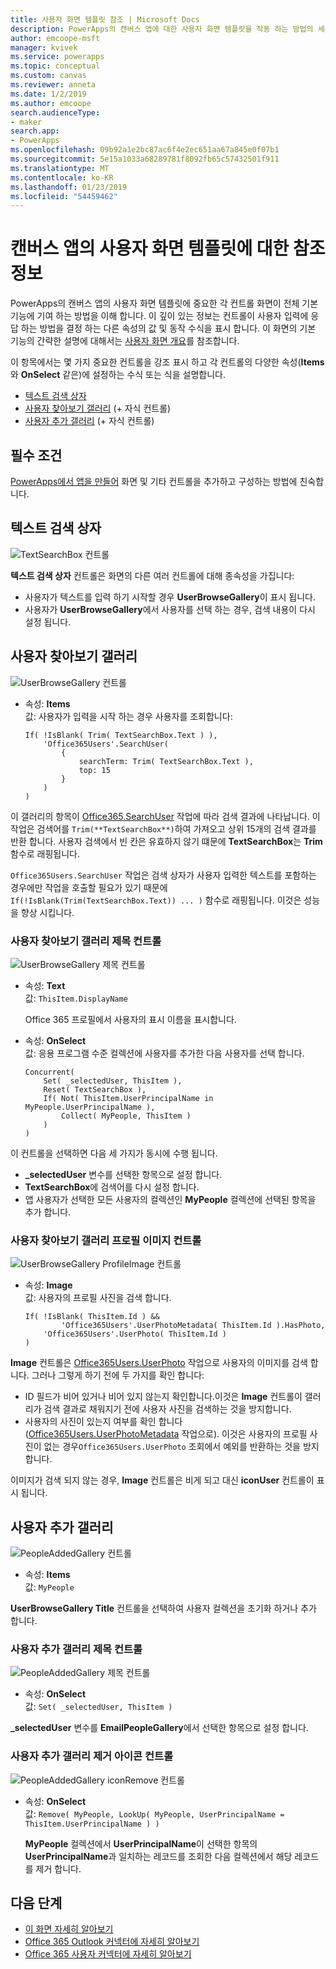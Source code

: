 ```yaml
---
title: 사용자 화면 템플릿 참조 | Microsoft Docs
description: PowerApps의 캔버스 앱에 대한 사용자 화면 템플릿을 작동 하는 방법의 세부 정보 이해
author: emcoope-msft
manager: kvivek
ms.service: powerapps
ms.topic: conceptual
ms.custom: canvas
ms.reviewer: anneta
ms.date: 1/2/2019
ms.author: emcoope
search.audienceType:
- maker
search.app:
- PowerApps
ms.openlocfilehash: 09b92a1e2bc87ac6f4e2ec651aa67a845e0f07b1
ms.sourcegitcommit: 5e15a1033a68289781f8092fb65c57432501f911
ms.translationtype: MT
ms.contentlocale: ko-KR
ms.lasthandoff: 01/23/2019
ms.locfileid: "54459462"
---
```

# <a name="reference-information-about-the-people-screen-template-for-canvas-apps"></a>캔버스 앱의 사용자 화면 템플릿에 대한 참조 정보

PowerApps의 캔버스 앱의 사용자 화면 템플릿에 중요한 각 컨트롤 화면이 전체 기본 기능에 기여 하는 방법을 이해 합니다. 이 깊이 있는 정보는 컨트롤이 사용자 입력에 응답 하는 방법을 결정 하는 다른 속성의 값 및 동작 수식을 표시 합니다. 이 화면의 기본 기능의 간략한 설명에 대해서는 [사용자 화면 개요](people-screen-overview.md)를 참조합니다. 

이 항목에서는 몇 가지 중요한 컨트롤을 강조 표시 하고 각 컨트롤의 다양한 속성(**Items**와 **OnSelect** 같은)에 설정하는 수식 또는 식을 설명합니다.

* [텍스트 검색 상자](#text-search-box)
* [사용자 찾아보기 갤러리](#user-browse-gallery) (+ 자식 컨트롤)
* [사용자 추가 갤러리](#people-added-gallery) (+ 자식 컨트롤)

## <a name="prerequisite"></a>필수 조건

[PowerApps에서 앱을 만들어](../data-platform-create-app-scratch.md) 화면 및 기타 컨트롤을 추가하고 구성하는 방법에 친숙합니다.

## <a name="text-search-box"></a>텍스트 검색 상자

![TextSearchBox 컨트롤](media/people-screen/people-search-box.png)

**텍스트 검색 상자** 컨트롤은 화면의 다른 여러 컨트롤에 대해 종속성을 가집니다:

* 사용자가 텍스트를 입력 하기 시작할 경우 **UserBrowseGallery**이 표시 됩니다.
* 사용자가 **UserBrowseGallery**에서 사용자를 선택 하는 경우, 검색 내용이 다시 설정 됩니다.

## <a name="user-browse-gallery"></a>사용자 찾아보기 갤러리

![UserBrowseGallery 컨트롤](media/people-screen/people-browse-gall.png)

* 속성: **Items**<br>
    값: 사용자가 입력을 시작 하는 경우 사용자를 조회합니다:
    
    ```powerapps-dot
    If( !IsBlank( Trim( TextSearchBox.Text ) ), 
        'Office365Users'.SearchUser(
            {
                searchTerm: Trim( TextSearchBox.Text ), 
                top: 15
            }
        )
    )
    ```
    
이 갤러리의 항목이 [Office365.SearchUser](https://docs.microsoft.com/connectors/office365users/#searchuser) 작업에 따라 검색 결과에 나타납니다. 이 작업은 검색어를 `Trim(**TextSearchBox**)`하여 가져오고 상위 15개의 검색 결과를 반환 합니다. 사용자 검색에서 빈 칸은 유효하지 않기 떄문에 **TextSearchBox**는 **Trim** 함수로 래핑됩니다.

`Office365Users.SearchUser` 작업은 검색 상자가 사용자 입력한 텍스트를 포함하는 경우에만 작업을 호출할 필요가 있기 때문에`If(!IsBlank(Trim(TextSearchBox.Text)) ... )` 함수로 래핑됩니다. 이것은 성능을 향상 시킵니다.

### <a name="userbrowsegallery-title-control"></a>사용자 찾아보기 갤러리 제목 컨트롤

![UserBrowseGallery 제목 컨트롤](media/people-screen/people-browse-gall-title.png)

* 속성: **Text**<br>값: `ThisItem.DisplayName`

  Office 365 프로필에서 사용자의 표시 이름을 표시합니다.

* 속성: **OnSelect**<br>
    값: 응용 프로그램 수준 컬렉션에 사용자를 추가한 다음 사용자를 선택 합니다.

    ```powerapps-dot
    Concurrent(
        Set( _selectedUser, ThisItem ),
        Reset( TextSearchBox ),
        If( Not( ThisItem.UserPrincipalName in MyPeople.UserPrincipalName ), 
            Collect( MyPeople, ThisItem )
        )
    )
    ```
이 컨트롤을 선택하면 다음 세 가지가 동시에 수행 됩니다.

   * **\_selectedUser** 변수를 선택한 항목으로 설정 합니다.
   * **TextSearchBox**에 검색어를 다시 설정 합니다.
   * 앱 사용자가 선택한 모든 사용자의 컬렉션인 **MyPeople** 컬렉션에 선택된 항목을 추가 합니다.

### <a name="userbrowsegallery-profileimage-control"></a>사용자 찾아보기 갤러리 프로필 이미지 컨트롤

![UserBrowseGallery ProfileImage 컨트롤](media/people-screen/people-browse-gall-image.png)

* 속성: **Image**<br>
    값: 사용자의 프로필 사진을 검색 합니다.

    ```powerapps-dot
    If( !IsBlank( ThisItem.Id ) && 
            'Office365Users'.UserPhotoMetadata( ThisItem.Id ).HasPhoto,
        'Office365Users'.UserPhoto( ThisItem.Id )
    )
    ```

**Image** 컨트롤은 [Office365Users.UserPhoto](https://docs.microsoft.com/connectors/office365users/#get-user-photo--v1-) 작업으로 사용자의 이미지를 검색 합니다. 그러나 그렇게 하기 전에 두 가지를 확인 합니다:
  
   * ID 필드가 비어 있거나 비어 있지 않는지 확인합니다.이것은 **Image** 컨트롤이 갤러리가 검색 결과로 채워지기 전에 사용자 사진을 검색하는 것을 방지합니다.
   * 사용자의 사진이 있는지 여부를 확인 합니다([Office365Users.UserPhotoMetadata](https://docs.microsoft.com/connectors/office365users/#get-user-photo-metadata) 작업으로). 이것은 사용자의 프로필 사진이 없는 경우`Office365Users.UserPhoto` 조회에서 예외를 반환하는 것을 방지 합니다.

이미지가 검색 되지 않는 경우, **Image** 컨트롤은 비게 되고 대신 **iconUser** 컨트롤이 표시 됩니다.

## <a name="people-added-gallery"></a>사용자 추가 갤러리

![PeopleAddedGallery 컨트롤](media/people-screen/people-people-gall.png)

* 속성: **Items**<br>
    값: `MyPeople`

**UserBrowseGallery Title** 컨트롤을 선택하여 사용자 컬렉션을 초기화 하거나 추가 합니다.

### <a name="peopleaddedgallery-title-control"></a>사용자 추가 갤러리 제목 컨트롤

![PeopleAddedGallery 제목 컨트롤](media/people-screen/people-people-gall-title.png)

* 속성: **OnSelect**<br>
    값: `Set( _selectedUser, ThisItem )`

**\_selectedUser** 변수를 **EmailPeopleGallery**에서 선택한 항목으로 설정 합니다.

### <a name="peopleaddedgallery-iconremove-control"></a>사용자 추가 갤러리 제거 아이콘 컨트롤

![PeopleAddedGallery iconRemove 컨트롤](media/people-screen/people-people-gall-delete.png)

* 속성: **OnSelect**<br>
    값: `Remove( MyPeople, LookUp( MyPeople, UserPrincipalName = ThisItem.UserPrincipalName ) )`

  **MyPeople** 컬렉션에서 **UserPrincipalName**이 선택한 항목의 **UserPrincipalName**과 일치하는 레코드를 조회한 다음 컬렉션에서 해당 레코드를 제거 합니다.

## <a name="next-steps"></a>다음 단계

* [이 화면 자세히 알아보기](./people-screen-overview.md)
* [Office 365 Outlook 커넥터에 자세히 알아보기](../connections/connection-office365-outlook.md)
* [Office 365 사용자 커넥터에 자세히 알아보기](../connections/connection-office365-users.md)
